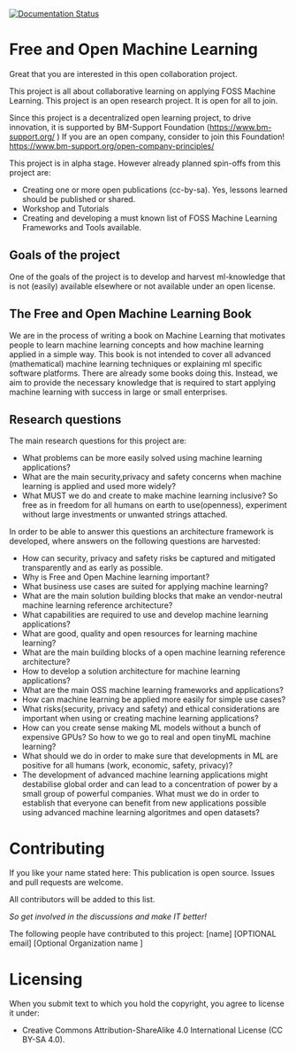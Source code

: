 [![Documentation Status](http://readthedocs.org/projects/freeandopenmachinelearning/badge/?version=latest)](http://freeandopenmachinelearning.readthedocs.io/en/latest/?badge=latest)

                
# Free and Open Machine Learning

Great that you are interested in this open collaboration project.

This project is all about collaborative learning on applying FOSS Machine Learning.
This project is an open research project. It is open for all to join.

Since this project is a decentralized open learning project, to drive innovation, it is supported by BM-Support Foundation (https://www.bm-support.org/ ) If you are an open company, consider to join this Foundation! https://www.bm-support.org/open-company-principles/ 

This project is in alpha stage. However already planned spin-offs from this project are:
* Creating one or more open publications (cc-by-sa). Yes, lessons learned should be published or shared.
* Workshop and Tutorials
* Creating and developing a must known list of FOSS Machine Learning Frameworks and Tools available.

## Goals of the project

One of the goals of the project is to develop and harvest ml-knowledge that is not (easily) available elsewhere or not available under an open license.

## The Free and Open Machine Learning Book

We are in the process of writing a book on Machine Learning that motivates people to learn machine learning concepts and how machine learning applied in a simple way. This book is not intended to cover all advanced (mathematical) machine learning techniques or explaining ml specific software platforms. There are already some books doing this. Instead, we aim to provide the necessary knowledge that is required to start applying machine learning with success in large or small enterprises. 


## Research questions

The main research questions for this project are:
* What problems can be more easily solved using machine learning applications?
* What are the main security,privacy and safety concerns when machine learning is applied and used more widely? 
* What MUST we do and create to make machine learning inclusive? So free as in freedom for all humans on earth to use(openness), experiment without large investments or unwanted strings attached.

In order to be able to answer this questions an architecture framework is developed, where answers on the following questions are harvested:
* How can security, privacy and safety risks be captured and mitigated transparently and as early as possible.
* Why is Free and Open Machine learning important?
* What business use cases are suited for applying machine learning?
* What are the main solution building blocks that make an vendor-neutral machine learning reference architecture?
* What capabilities are required to use and develop machine learning applications?
* What are good, quality and open resources for learning machine learning?
* What are the main building blocks of a open machine learning reference architecture?
* How to develop a solution architecture for machine learning applications?
* What are the main OSS machine learning frameworks and applications?
* How can machine learning be applied more easily for simple use cases?
* What risks(security, privacy and safety) and ethical considerations are important when using or creating machine learning applications?
* How can you create sense making ML models without a bunch of expensive GPUs? So how to we go to real and open tinyML machine learning?
* What should we do in order to make sure that developments in ML are positive for all humans (work, economic, safety, privacy)?
* The development of advanced machine learning applications might destabilise global order and can lead to a concentration of power by a small group of powerful companies. What must we do in order to establish that everyone can benefit from new applications possible using advanced machine learning algoritmes and open datasets?






# Contributing

If you like your name stated here: This publication is open source. Issues and pull requests are welcome.

All contributors will be added to this list. 

*So get involved in the discussions and make IT better!*

The following people have contributed to this project:
 [name] [OPTIONAL email] [Optional Organization name ]


# Licensing

When you submit text to which you hold the copyright, you agree to license it under:
* Creative Commons Attribution-ShareAlike 4.0 International License (CC BY-SA 4.0).
